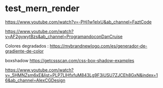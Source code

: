 # test_mern_render

https://www.youtube.com/watch?v=-PHi1w1elxU&ab_channel=FaztCode


https://www.youtube.com/watch?v=AF2gywytBzs&ab_channel=ProgramandoconDanCruise


Colores degradados :
https://mybrandnewlogo.com/es/generador-de-gradiente-de-color

boxshadow
https://getcssscan.com/css-box-shadow-examples

https://www.youtube.com/watch?v=_5HMNZsm6xE&list=PLP7LlHfxfuM843Lg9F3iUSU7ZJCEh8GxN&index=16&ab_channel=AlexCGDesign

